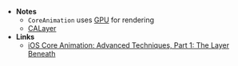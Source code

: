 - **Notes**
	- `СoreAnimation` uses [GPU](../../../Hardware/Components/GPU.md) for rendering
	- [CALayer](CoreAnimation/CALayer.md)
- **Links**
	- [iOS Core Animation: Advanced Techniques, Part 1: The Layer Beneath](https://gist.github.com/JeOam/94e833bcefd738d805cc)
